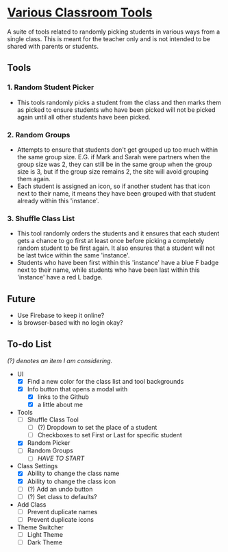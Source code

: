 # [Various Classroom Tools](https://mikitz.github.io/various-classroom-tools/index.html)
A suite of tools related to randomly picking students in various ways from a single class. This is meant for the teacher only and is not intended to be shared with parents or students.

## Tools
### 1. Random Student Picker
- This tools randomly picks a student from the class and then marks them as picked to ensure students who have been picked will not be picked again until all other students have been picked.
### 2. Random Groups
- Attempts to ensure that students don't get grouped up too much within the same group size. E.G. if Mark and Sarah were partners when the group size was 2, they can still be in the same group when the group size is 3, but if the group size remains 2, the site will avoid grouping them again.
- Each student is assigned an icon, so if another student has that icon next to their name, it means they have been grouped with that student already within this 'instance'.
### 3. Shuffle Class List
- This tool randomly orders the students and it ensures that each student gets a chance to go first at least once before picking a completely random student to be first again. It also ensures that a student will not be last twice within the same 'instance'. 
- Students who have been first within this 'instance' have a blue F badge next to their name, while students who have been last within this 'instance' have a red L badge.

## Future
- Use Firebase to keep it online?
- Is browser-based with no login okay?

## To-do List
*(?) denotes an item I am considering.*
- UI
  - [x] Find a new color for the class list and tool backgrounds
  - [x] Info button that opens a modal with 
    - [x] links to the Github  
    - [x] a little about me
- Tools
  - [ ] Shuffle Class Tool
    - [ ] (?) Dropdown to set the place of a student
    - [ ] Checkboxes to set First or Last for specific student
  - [x] Random Picker
  - [ ] Random Groups
    - [ ] *HAVE TO START*
- Class Settings
  - [x] Ability to change the class name
  - [x] Ability to change the class icon
  - [ ] (?) Add an undo button
  - [ ] (?) Set class to defaults?
- Add Class
  - [ ] Prevent duplicate names
  - [ ] Prevent duplicate icons
- Theme Switcher
  - [ ] Light Theme
  - [ ] Dark Theme
